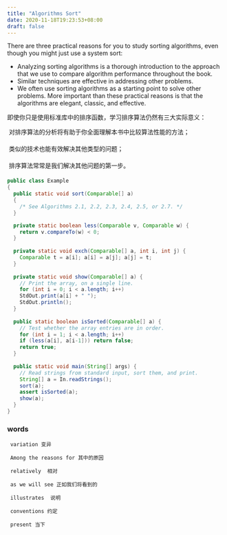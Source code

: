 ```yaml
---
title: "Algorithms Sort"
date: 2020-11-18T19:23:53+08:00
draft: false
---
```


There are three practical reasons for you to study sorting algorithms, even though 
you might just use a system sort:

-	Analyzing sorting algorithms is a thorough introduction to the approach that we 
use to compare algorithm performance throughout the book.
-	Similar techniques are effective in addressing other problems.
-	We often use sorting algorithms as a starting point to solve other problems. 
More important than these practical reasons is that the algorithms are elegant, classic, 
and effective.

即使你只是使用标准库中的排序函数，学习排序算法仍然有三大实际意义： 

 对排序算法的分析将有助于你全面理解本书中比较算法性能的方法； 

 类似的技术也能有效解决其他类型的问题； 

 排序算法常常是我们解决其他问题的第一步。


```java
public class Example 
{ 
  public static void sort(Comparable[] a) 
  { 
    /* See Algorithms 2.1, 2.2, 2.3, 2.4, 2.5, or 2.7. */ 
  }

  private static boolean less(Comparable v, Comparable w) {
    return v.compareTo(w) < 0; 
  }
  
  private static void exch(Comparable[] a, int i, int j) { 
    Comparable t = a[i]; a[i] = a[j]; a[j] = t; 
  }
  
  private static void show(Comparable[] a) { 
    // Print the array, on a single line.
    for (int i = 0; i < a.length; i++) 
    StdOut.print(a[i] + " "); 
    StdOut.println(); 
  }
  
  public static boolean isSorted(Comparable[] a) { 
    // Test whether the array entries are in order.
    for (int i = 1; i < a.length; i++) 
    if (less(a[i], a[i-1])) return false; 
    return true; 
  }
  
  public static void main(String[] args) { 
    // Read strings from standard input, sort them, and print.
    String[] a = In.readStrings(); 
    sort(a); 
    assert isSorted(a); 
    show(a); 
  } 
}
```


### words

```
 variation 变异

 Among the reasons for 其中的原因

 relatively  相对

 as we will see 正如我们将看到的

 illustrates  说明

 conventions 约定

 present 当下
```